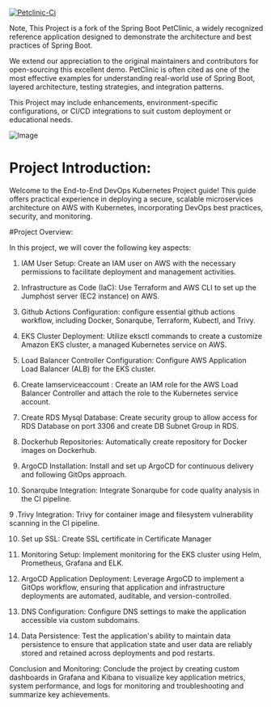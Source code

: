 
[![Petclinic-Ci](https://github.com/tanya-domi/k8s-microservices-Gitops-ArgoCD/actions/workflows/CI.yaml/badge.svg)](https://github.com/tanya-domi/k8s-microservices-Gitops-ArgoCD/actions/workflows/CI.yaml)

Note, This Project is a fork of the Spring Boot PetClinic, a widely recognized reference application designed to demonstrate the architecture and best practices of Spring Boot.

We extend our appreciation to the original maintainers and contributors for open-sourcing this excellent demo. PetClinic is often cited as one of the most effective examples for understanding real-world use of Spring Boot, layered architecture, testing strategies, and integration patterns.

This Project may include enhancements, environment-specific configurations, or CI/CD integrations to suit custom deployment or educational needs.


![Image](https://github.com/user-attachments/assets/0d58e42a-843d-4b26-9342-0b5b736a9700)


# Project Introduction:
Welcome to the End-to-End DevOps Kubernetes Project guide! This guide offers practical experience in deploying a secure, scalable microservices architecture on AWS with Kubernetes, incorporating DevOps best practices, security, and monitoring.

#Project Overview:

In this project, we will cover the following key aspects:
1. IAM User Setup: 
Create an IAM user on AWS with the necessary permissions to facilitate deployment and management activities.

2. Infrastructure as Code (IaC): 
Use Terraform and AWS CLI to set up the Jumphost server (EC2 instance) on AWS.

3. Github Actions Configuration: 
configure essential github actions workflow, including  Docker, Sonarqube, Terraform, Kubectl, and Trivy.

4. EKS Cluster Deployment: 
Utilize eksctl commands to create a customize Amazon EKS cluster, a managed Kubernetes service on AWS.

5. Load Balancer Controller Configuration: 
Configure AWS Application Load Balancer (ALB) for the EKS cluster.
    
6. Create Iamserviceaccount : 
Create an IAM role for the AWS Load Balancer Controller and attach the role to the Kubernetes service account.

7. Create RDS Mysql Database: 
Create security group to allow access for RDS Database on port 3306 and create DB Subnet Group in RDS.

6. Dockerhub Repositories: 
Automatically create repository for Docker images on Dockerhub.

7. ArgoCD Installation: 
Install and set up ArgoCD for continuous delivery and following GitOps approach.

8. Sonarqube Integration: 
Integrate Sonarqube for code quality analysis in the CI pipeline.

9 .Trivy Integration: 
Trivy for container image and filesystem vulnerability scanning in the CI pipeline.

10. Set up SSL: Create  SSL certificate in Certificate Manager

11. Monitoring Setup: 
Implement monitoring for the EKS cluster using Helm, Prometheus,  Grafana and  ELK.

12. ArgoCD Application Deployment: 
Leverage ArgoCD to implement a GitOps workflow, ensuring that application and infrastructure deployments are automated, auditable, and version-controlled.

13. DNS Configuration: 
Configure DNS settings to make the application accessible via custom subdomains.

14. Data Persistence: 
Test the application's ability to maintain data persistence to ensure that application state and user data are reliably stored and retained across deployments and pod restarts.

Conclusion and Monitoring: 
Conclude the project by creating custom dashboards in Grafana and Kibana to visualize key application metrics, system performance, and logs for monitoring and troubleshooting and summarize key achievements.
